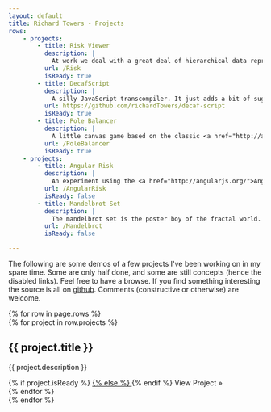 ```yaml
---
layout: default
title: Richard Towers - Projects
rows:
    - projects:
        - title: Risk Viewer
          description: |
            At work we deal with a great deal of hierarchical data representing insurance quotes. This is a concept for a tree viewer in JavaScript. It's basically a thin wrapper around the <a href="https://github.com/mbostock/d3/wiki/Tree-Layout">d3 tree layout</a> with some irrelevant pop culture references thrown in.
          url: /Risk
          isReady: true
        - title: DecafScript
          description: |
            A silly JavaScript transcompiler. It just adds a bit of sugar so that you can use the <code>() -></code> syntax from CoffeeScript rather than JS's horrible <code>function</code> keyword. The implementation is naive in the <em>extreme</em>.
          url: https://github.com/richardTowers/decaf-script
          isReady: true
        - title: Pole Balancer
          description: |
            A little canvas game based on the classic <a href="http://anji.sourceforge.net/polebalance.htm">Pole Balancing</a> problem in control theory. The player has to write some JavaScript to sove the problem.
          url: /PoleBalancer
          isReady: true
    - projects:
        - title: Angular Risk
          description: |
            An experiment using the <a href="http://angularjs.org/">AngularJS</a> framework to build a rich client side web app with similar functionality to those I work on at work.
          url: /AngularRisk
          isReady: false
        - title: Mandelbrot Set
          description: |
            The mandelbrot set is the poster boy of the fractal world. Infinite complexity from a simple iterated polynomial. It also makes a good test case for playing with the html canvas tag.
          url: /Mandelbrot
          isReady: false

---
```


The following are some demos of a few projects I've been working on in my spare time. Some are only half done, and some are still concepts (hence the disabled links). Feel free to have a browse. If you find something interesting the source is all on [github](https://github.com/richardTowers). Comments (constructive or otherwise) are welcome.

<div class="projects">
	{% for row in page.rows %}
		<div class="row-fluid">
			{% for project in row.projects %}
			    <div class="span4 clearfix">
					<h2>{{ project.title }}</h2>
			    	<p class="clearfix">
			    		{{ project.description }}
			    	</p>
			    	{% if project.isReady %}
			    		<a href="{{ project.url }}" class="btn pull-right">
			    	{% else %}
			    		<a class="btn pull-right" disabled="disabled" title="Sorry, this isn't ready yet.">
			    	{% endif %}
						<i class="icon-eye-open"> </i> View Project &raquo;
					</a>
				</div>
			{% endfor %}
		</div>
	{% endfor %}
</div>